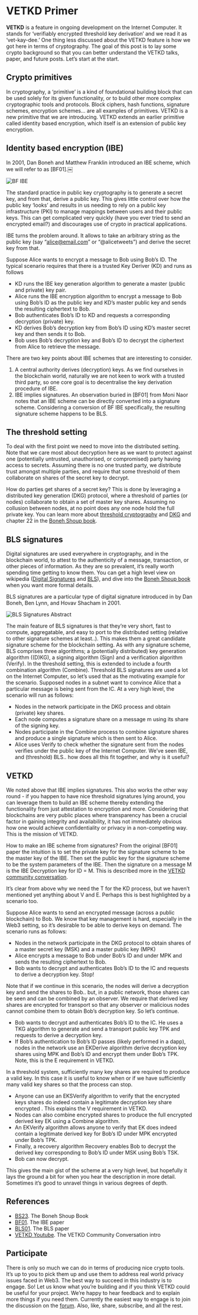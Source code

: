 # VETKD Primer

**VETKD** is a feature in ongoing development on the Internet Computer. It stands for ‘verifiably encrypted threshold key derivation’ and we read it as ‘vet-kay-dee.’ One thing less discussed about the VETKD feature is how we got here in terms of cryptography. The goal of this post is to lay some crypto background so that you can better understand the VETKD talks, paper, and future posts. Let’s start at the start. 

## Crypto primitives
In cryptography, a ‘primitive’ is a kind of foundational building block that can be used solely for its given functionality, or to build other more complex cryptographic tools and protocols. Block ciphers, hash functions, signature schemes, encryption schemes… are all examples of primitives. VETKD is a new primitive that we are introducing. VETKD extends an earlier primitive called identity based encryption, which itself is an extension of public key encryption.

## Identity based encryption (IBE)
In 2001, Dan Boneh and Matthew Franklin introduced an IBE scheme, which we will refer to as [BF01].￼

![BF IBE](../_assets/BF01.png)

The standard practice in public key cryptography is to generate a secret key, and from that, derive a public key. This gives little control over how the public key ‘looks’ and results in us needing to rely on a public key infrastructure (PKI) to manage mappings between users and their public keys. This can get complicated very quickly (have you ever tried to send an encrypted email?) and discourages use of crypto in practical applications.

IBE turns the problem around. It allows to take an arbitrary string as the public key (say “alice@email.com” or “@alicetweets”) and derive the secret key from that.

Suppose Alice wants to encrypt a message to Bob using Bob’s ID. The typical scenario requires that there is a trusted Key Deriver (KD) and runs as follows

* KD runs the IBE key generation algorithm to generate a master (public and private) key pair.
* Alice runs the IBE encryption algorithm to encrypt a message to Bob using Bob’s ID as the public key and KD’s master public key and sends the resulting ciphertext to Bob.
* Bob authenticates Bob’s ID to KD and requests a corresponding decryption (private) key. 
* KD derives Bob’s decryption key from Bob’s ID using KD’s master secret key and then sends it to Bob.
* Bob uses Bob’s decryption key and Bob’s ID to decrypt the ciphertext from Alice to retrieve the message.

There are two key points about IBE schemes that are interesting to consider.
1. A central authority derives (decryption) keys. As we find ourselves in the blockchain world, naturally we are not keen to work with a trusted third party, so one core goal is to decentralise the key derivation procedure of IBE.
2. IBE implies signatures. An observation buried in [BF01] from Moni Naor notes that an IBE scheme can be directly converted into a signature scheme. Considering a conversion of BF IBE specifically, the resulting signature scheme happens to be BLS.

## The threshold setting
To deal with the first point we need to move into the distributed setting. Note that we care most about decryption here as we want to protect against one (potentially untrusted, unauthorised, or compromised) party having access to secrets. Assuming there is no one trusted party, we distribute trust amongst multiple parties, and require that some threshold of them collaborate on shares of the secret key to decrypt.

How do parties get shares of a secret key? This is done by leveraging a distributed key generation (DKG) protocol, where a threshold of parties (or nodes) collaborate to obtain a set of master key shares. Assuming no collusion between nodes, at no point does any one node hold the full private key.
You can learn more about [threshold cryptography]( https://en.wikipedia.org/wiki/Threshold_cryptosystem) and [DKG](https://en.wikipedia.org/wiki/Distributed_key_generation) and chapter 22 in the [Boneh Shoup book](http://toc.cryptobook.us/).

## BLS signatures
Digital signatures are used everywhere in cryptography, and in the blockchain world, to attest to the authenticity of a message, transaction, or other pieces of information. As they are so prevalent, it’s really worth spending time getting to know them. You can get a high level view on wikipedia ([Digital Signatures](https://en.wikipedia.org/wiki/Digital_signature) and [BLS](https://en.wikipedia.org/wiki/BLS_digital_signature)), and dive into the [Boneh Shoup book](http://toc.cryptobook.us/) when you want more formal details.

BLS signatures are a particular type of digital signature introduced in by Dan Boneh, Ben Lynn, and Hovav Shacham in 2001. 

![BLS Signatures Abstract](../_assets/BLS01.png)

The main feature of BLS signatures is that they’re very short, fast to compute, aggregatable, and easy to port to the distributed setting (relative to other signature schemes at least..). This makes them a great candidate signature scheme for the blockchain setting. 
As with any signature scheme, BLS comprises three algorithms; a (potentially distributed) key generation algorithm ((D)KG), a signing algorithm (Sign) and a verification algorithm (Verify). In the threshold setting, this is extended to include a fourth combination algorithm (Combine).
Threshold BLS signatures are used a lot on the Internet Computer, so let’s used that as the motivating example for the scenario. Supposed nodes in a subnet want to convince Alice that a particular message is being sent from the IC. At a very high level, the scenario will run as follows:
* Nodes in the network participate in the DKG process and obtain (private) key shares.
* Each node computes a signature share on a message m using its share of the signing key. 
* Nodes participate in the Combine process to combine signature shares and produce a single signature which is then sent to Alice.
* Alice uses Verify to check whether the signature sent from the nodes verifies under the public key of the Internet Computer.
We’ve seen IBE, and (threshold) BLS.. how does all this fit together, and why is it useful?

## VETKD
We noted above that IBE implies signatures. This also works the other way round - if you happen to have nice threshold signatures lying around, you can leverage them to build an IBE scheme thereby extending the functionality from just attestation to encryption and more. Considering that blockchains are very public places where transparency has been a crucial factor in gaining integrity and availability, it has not immediately obvious how one would achieve confidentiality or privacy in a non-competing way. This is the mission of VETKD.

How to make an IBE scheme from signatures? From the original [BF01] paper the intuition is to set the private key for the signature scheme to be the master key of the IBE. Then set the public key for the signature scheme to be the system parameters of the IBE. Then the signature on a message M is the IBE Decryption key for ID = M. This is described more in the [VETKD community conversation](https://youtu.be/baM6jHnmMq8). 

It’s clear from above why we need the T for the KD process, but we haven’t mentioned yet anything about V and E. Perhaps this is best highlighted by a scenario too. 

Suppose Alice wants to send an encrypted message (across a public blockchain) to Bob. We know that key management is hard, especially in the Web3 setting, so it’s desirable to be able to derive keys on demand. The scenario runs as follows: 

* Nodes in the network participate in the DKG protocol to obtain shares of a master secret key (MSK) and a master public key (MPK)
* Alice encrypts a message to Bob under Bob’s ID and under MPK and sends the resulting ciphertext to Bob.
* Bob wants to decrypt and authenticates Bob’s ID to the IC and requests to derive a decryption key. Stop! 

Note that if we continue in this scenario, the nodes will derive a decryption key and send the shares to Bob.. but, in a public network, those shares can be seen and can be combined by an observer. We require that derived key shares are encrypted for transport so that any observer or malicious nodes cannot combine them to obtain Bob’s decryption key. So let’s continue.

* Bob wants to decrypt and authenticates Bob’s ID to the IC. He uses a TKG algorithm to generate and send a transport public key TPK and requests to derive a decryption key.
* If Bob’s authentication to Bob’s ID passes (likely performed in a dapp), nodes in the network use an EKDerive algorithm derive decryption key shares using MPK and Bob’s ID and encrypt them under Bob’s TPK. Note, this is the E requirement in VETKD.

In a threshold system, sufficiently many key shares are required to produce a valid key. In this case it is useful to know when or if we have sufficiently many valid key shares so that the process can stop.

* Anyone can use an EKSVerify algorithm to verify that the encrypted keys shares do indeed contain a legitimate decryption key share encrypted . This explains the V requirement in VETKD.
* Nodes can also combine encrypted shares to produce the full encrypted derived key EK using a Combine algorithm. 
* An EKVerify algorithm allows anyone to verify that EK does indeed contain a legitimate derived key for Bob’s ID under MPK encrypted under Bob’s TPK. 
* Finally, a recovery algorithm Recovery enables Bob to decrypt the derived key corresponding to Bob’s ID under MSK using Bob’s TSK.
* Bob can now decrypt.

This gives the main gist of the scheme at a very high level, but hopefully it lays the ground a bit for when you hear the description in more detail. Sometimes it’s good to unravel things in various degrees of depth. 

## References
* [BS23](http://toc.cryptobook.us/). The Boneh Shoup Book
* [BF01](https://crypto.stanford.edu/~dabo/papers/bfibe.pdf). The IBE paper
* [BLS01](https://www.iacr.org/archive/asiacrypt2001/22480516.pdf). The BLS paper
* [VETKD Youtube](https://youtu.be/baM6jHnmMq8). The VETKD Community Conversation intro

## Participate
There is only so much we can do in terms of producing nice crypto tools. It’s up to you to pick them up and use them to address real world privacy issues faced in Web3. The best way to succeed in this industry is to engage. So! Let us know what you’re building and if you think VETKD could be useful for your project. We’re happy to hear feedback and to explain more things if you need them. Currently the easiest way to engage is to join the discussion on the [forum](https://forum.dfinity.org/t/threshold-key-derivation-privacy-on-the-ic/16560). Also, like, share, subscribe, and all the rest.